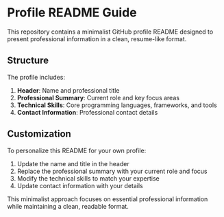 # Profile README Guide

This repository contains a minimalist GitHub profile README designed to present professional information in a clean, resume-like format.

## Structure

The profile includes:

1. **Header**: Name and professional title
2. **Professional Summary**: Current role and key focus areas
3. **Technical Skills**: Core programming languages, frameworks, and tools
4. **Contact Information**: Professional contact details

## Customization

To personalize this README for your own profile:

1. Update the name and title in the header
2. Replace the professional summary with your current role and focus
3. Modify the technical skills to match your expertise
4. Update contact information with your details

This minimalist approach focuses on essential professional information while maintaining a clean, readable format.